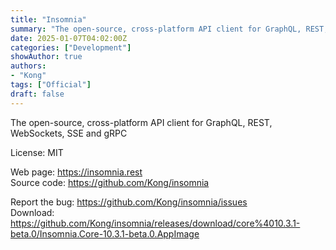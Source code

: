 ```yaml
---
title: "Insomnia"
summary: "The open-source, cross-platform API client for GraphQL, REST, WebSockets, SSE and gRPC"
date: 2025-01-07T04:02:00Z
categories: ["Development"]
showAuthor: true
authors:
- "Kong"
tags: ["Official"]
draft: false
---
```


The open-source, cross-platform API client for GraphQL, REST, WebSockets, SSE and gRPC

License: MIT

Web page: <https://insomnia.rest>  
Source code: <https://github.com/Kong/insomnia>

Report the bug: <https://github.com/Kong/insomnia/issues>  
Download: <https://github.com/Kong/insomnia/releases/download/core%4010.3.1-beta.0/Insomnia.Core-10.3.1-beta.0.AppImage>

